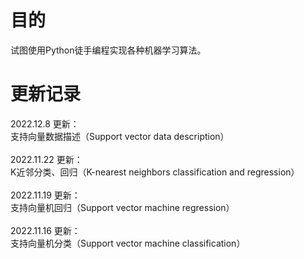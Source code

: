 # 目的
试图使用Python徒手编程实现各种机器学习算法。

# 更新记录
2022.12.8 更新：\
支持向量数据描述（Support vector data description）\
\
2022.11.22 更新：\
K近邻分类、回归（K-nearest neighbors classification and regression）\
\
2022.11.19 更新：\
支持向量机回归（Support vector machine regression）\
\
2022.11.16 更新：\
支持向量机分类（Support vector machine classification）
